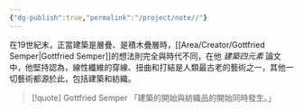 ```yaml
---
{"dg-publish":true,"permalink":"/project/note//"}
---
```



在19世紀末，正當建築是層疊、是積木疊層時，[[Area/Creator/Gottfried Semper\|Gottfried Semper]]的想法則完全與時代不同，在他 _建築四元素_ 論文中，他堅持認為，線性纖維的穿線、扭曲和打結是人類最古老的藝術之一，其他一切藝術都源於此，包括建築和紡織。

>[!quote] Gottfried Semper
>「建築的開始與紡織品的開始同時發生。」 

